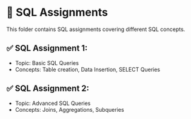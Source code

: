 # 📌 SQL Assignments
This folder contains SQL assignments covering different SQL concepts.

## ✅ SQL Assignment 1:
- Topic: Basic SQL Queries
- Concepts: Table creation, Data Insertion, SELECT Queries

## ✅ SQL Assignment 2:
- Topic: Advanced SQL Queries
- Concepts: Joins, Aggregations, Subqueries
